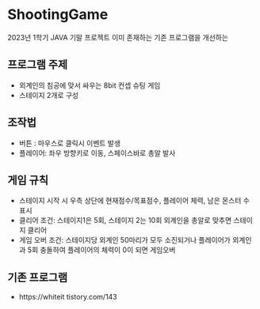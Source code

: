 # ShootingGame

2023년 1학기 JAVA 기말 프로젝트
이미 존재하는 기존 프로그램을 개선하는

## 프로그램 주제
- 외계인의 침공에 맞서 싸우는 8bit 컨셉 슈팅 게임
- 스테이지 2개로 구성

## 조작법
- 버튼 : 마우스로 클릭시 이벤트 발생
- 플레이어: 좌우 방향키로 이동, 스페이스바로 총알 발사

## 게임 규칙
- 스테이지 시작 시 우측 상단에 현재점수/목표점수, 플레이어 체력, 남은 몬스터 수 표시
- 클리어 조건: 스테이지1은 5회, 스테이지 2는 10회 외계인을 총알로 맞추면 스테이지 클리어
- 게임 오버 조건: 스테이지당 외계인 50마리가 모두 소진되거나 플레이어가 외계인과 5회 충돌하여 플레이어의 체력이 0이 되면 게임오버

## 기존 프로그램
- https://whiteit tistory.com/143
